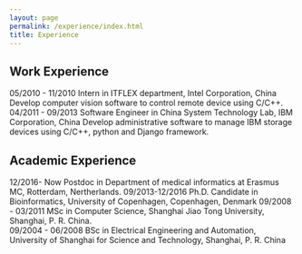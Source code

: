```yaml
---
layout: page
permalink: /experience/index.html
title: Experience
---
```


## Work Experience

05/2010 - 11/2010   Intern in ITFLEX department, Intel Corporation, China 
	Develop computer vision software to control remote device using C/C++. 
04/2011 - 09/2013   Software Engineer in China System Technology Lab, IBM Corporation, China 
	Develop administrative software to manage IBM storage devices using C/C++, python and Django framework.


## Academic Experience
12/2016- Now        Postdoc in Department of medical informatics at Erasmus MC, Rotterdam, Nertherlands. 
09/2013-12/2016     Ph.D. Candidate in Bioinformatics,
                    University of Copenhagen, Copenhagen, Denmark 
09/2008 - 03/2011   MSc in Computer Science, 
                    Shanghai Jiao Tong University, Shanghai, P. R. China.  
09/2004 - 06/2008   BSc in Electrical Engineering and Automation,
                    University of Shanghai for Science and Technology, Shanghai, P. R. China
